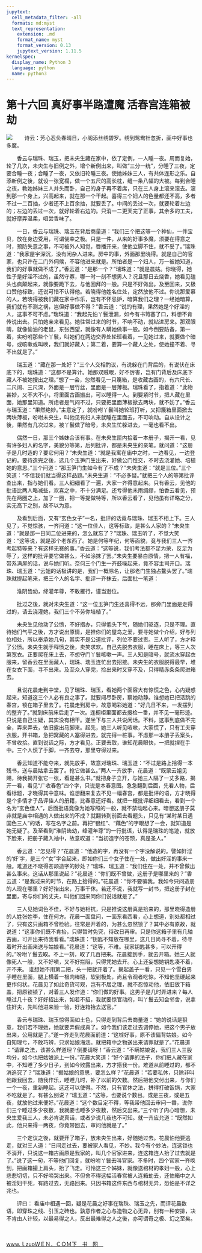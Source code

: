 ```yaml
---
jupytext:
  cell_metadata_filter: -all
  formats: md:myst
  text_representation:
    extension: .md
    format_name: myst
    format_version: 0.13
    jupytext_version: 1.11.5
kernelspec:
  display_name: Python 3
  language: python
  name: python3
---
```

# 第十六回 真好事半路遭魔 活春宫连箱被劫

![](image/cover.jpg)
　　诗云：芳心忍负春晴日，小阁添丝绣碧罗。绣到鸳鸯针忽折，画中好事也多魔。

　　香云与瑞珠、瑞玉，把未央生藏在家中，依了定例，一人睡一夜。周而复始，轮了几次，未央生与旧例之外，增个新例出来，叫做“三分一统”，分睡了三夜，定要合睡一夜；合睡了一夜，又依旧轮睡三夜。使她姊妹三人，有共体连形之乐。自添新例之後，就设一张宽榻，做一个五尺的高长枕，缝一条八幅的大被。每到合睡之夜，教她姊妹三人并头而卧，自己的身子再不着席，只在三人身上滚来滚去。滚到那一个身上，兴高起来，就在那一个干起。喜得三个妇人的色量都还不高，多者不过一二百抽，少者还不上百余抽，就要丢了。中间的丢过一次，就要轮着左边的；左边的丢过一次，就好轮着右边的。只消一二更天完了正事，其余多的工夫，就好摩弄温柔，咀尝香味了。

　　一日，香云与瑞珠、瑞玉在背后商量道：“我们三个把这等一个神仙，一件宝贝，放在身边受用，可谓侥幸之极。只是一件，从来的好事多魔，须要在得意之时，预防失意之事，不可被外人知觉，唇播开来，使他立脚不住，就不妥了。”瑞珠道：“我家屋宇深沉，没有闲杂人进来。房中的事，外面那里晓得。就是自己的官家，也只许在二门外伺候，不容他进来就是。所怕者是一个妇人，万一被她知道，我们的好事就做不成了。”香云道：“是那一个？”瑞珠道：“就是晨姑。你晓得，她性子是好淫不过的，虽然守寡，哪一时一刻不想男人？况且那日去烧香，她看见磕头也疯颠起来，就像要跪下去，与他回拜的一般。只是不好做出。及至回来，又极口赞他标致，还说可惜不认得他。若晓得他姓名住处，定然放他不过。你说那爱慕的人，若晓得被我们藏在家中作乐，岂有不怀忌妒，暗算我们之理？一经她暗算，我们就有不测之祸，岂但好事做不得？”香云道：“说的有理，果然她是个好淫的人，这事不可不虑。”瑞珠道：“我起先怕丫鬟泄漏，如今有书笥塞了口，料想不肯传说出去。只怕她亲来看见。她往常过来的时节，不响不动，就钻进房来。那双眼睛，就像偷油的老鼠，东张西望，就像有人瞒她做事一般。如今倒要防备，第一着，实吩咐那些个丫鬟，叫她们在两边交界处轮班看着，一见她过来，就要做个暗号，或咳嗽或叫唤，我们就好藏人；第二着，要算一个藏人之处，使她撞不着、寻不出就是了。”

　　瑞玉道：“藏在那一处好？”三个人交相酌议，有说躲在门背后的，有说伏在床底下的，瑞珠道：“这都不是算计。她那双贼眼，好不厉害，岂有门背后及床底下藏人不被她搜出之理。”想了一会，忽然看见一只篾箱，是收藏古画的，有六尺长、二尺阔、三尺深，外面是一层竹丝，里面是一层薄板。瑞珠看了，指着道：“此物甚妙，又不大不小，将里面古画搬出，可以睡得一人。到要紧时节，把人藏在里面，她那里知道。所虑者是气闷不过，只要把里面薄板掀去两块，就不妨了。”香云与瑞玉道：“果然绝妙。”主意定了，就吩咐丫鬟叫她轮班打听，又把篾箱里面掀去两块薄板，吩咐未央生，叫他见有妇人来就睡在里面去，不可响动。自从设计之後，果然有几次过来，被丫鬟做了暗号，未央生忙躲进去，一毫也看不出。

　　偶然一日，那三个姊妹合该有事。在未央生匣内拾着一本册子，揭开一看，见有许多妇人的名字，美貌分等第，后列批评，都是未央生的亲笔。就问道：“这册子是几时造的？要它何用？”未央生道：“就是我寓在庙中之时，一边看见，一边登记的。要待造完之後，选几个玉笋门生出来，好做公门性交，不时去浇灌她、培植她的意思。”三个问道：“那玉笋门生如今有了不成？”未央生道：“就是三位。”三个笑道：“不信我们就当得这样品题。”未央生道：“不必多疑。”就把三个人的等第批评查出来，指与她们看。三人细细看了一遍，大家一齐得意起来。只有香云，见他的批语比两人略减些，欢喜之中，不十分满足。还亏得他未雨绸缪，怕香云看见，预先在两圈之上，加了一圈，把一等提做特等，所以香云看了，见他虽有详略之分，实无高下之别，故不以为意。

　　及看到后面，又有“玄色女子”一名，批评的话竟与瑞珠、瑞玉不相上下。三人见了，不觉惊骇，一齐问道：“这一位佳人，这等标致，是甚么人家的？”未央生道：“就是那一日同二位进来的，怎么就忘了？”瑞珠、瑞玉听了，不觉大笑道：“这等说，就是那个老东西了。她是何等年纪，何等面貌，竟与我们三人一齐考起特等来？有这样无赛的事。”香云道：“这等说，我们考法都不足为荣，反足为辱了，这样的批评要它做甚么，不如涂抹了罢。”未央生要暴白原情，把一人有福，带系满屋的话，说与她们听。奈何三个门生一齐鼓噪起来，竟不容主司开口。瑞珠、瑞玉道：“云姐的话极讲的是，我们一概除名，让那老门生独占鳌头罢了。”瑞珠就提起笔来，把三个人的名字、批评一齐抹去，后面批一笔道：

　　淮阴齿幼，绛灌年尊，不敢雁行，谨当逊位。

　　批过之後，就对未央生道：“这一位玉笋门生还喜得不远，那旁门里面是走得过的，请去浇灌她，我们三个不劳你培植了。”

　　未央生见他动了公愤，不好措办，只得低头下气，随她们驱逐，只是不理。直待她们气平之後，方才说出原情，是推你们的屋鸟之爱，要寻她做个介绍，好与列位相处，所以奉承她几句，其实不是公道批评，列位不要过责。三人听了，方才释了公愤。未央生就于释愤之後，卖笑求欢。自己先脱去衣服，睡在床上，等三人次第宽衣。正要爬在床上去，不想守门丫鬟咳嗽一声。三人知是暗号，就流水穿起衣服来，留香云在里面藏人，瑞珠、瑞玉连忙出去招接。未央生的衣服脱得最早，堆在女衣下面，寻不出来。及至众人穿完，捡出来时又穿不及，只得精赤条条爬进箱去。

　　且说花晨走到中堂，见了瑞珠、瑞玉，看她两个面容大有惊慌之色，心内疑惑起来，知道这三个人必有良之事了。就要闯尽卧房，察她动静。谁想她已把活跳的春宫，锁在箱子里去了。花晨走到房中，故意喝彩她道：“好几日不来，一发摆列的整齐了。”就到床前床后走了一次。连橱柜里面都去搜检一番，并不见一毫形迹。只说是自己生疑，其实没有相干。遂坐下与三人共说闲话。不料，这事到底做不完全，弄来弄去，依旧露出马脚来。起先，她三人听见咳嗽，大家慌了，只有工夫穿衣服，开书箱，急把窝藏的人塞得进去，就完得一桩事。不虑那一本册子丢案头，不曾收拾。直到说话之际，方才看见。正要去取，谁知花晨眼快，一把就捏在手中。三个人慌了手脚，一齐去夺，那里夺得过来。

　　香云知道不能夺来，就先放手，故意对瑞珠、瑞玉道：“不过是路上拾得一本残书，送与晨姑拿去罢了。抢它做甚么。”两人一齐放手，花晨道：“既蒙云姐见赐，待我揭开张它一张，看是甚么书。”就把身子立开，与她三人隔了一丈多路，揭开一看，看见“广收春色”四个字，只说是本春意图。急急翻到后面，先看人物，后看标题，才晓得其中意味。谁想翻来复去不见一幅春宫，都是批评的语，方才晓得是个多情才子品评佳人的册籍，比春意还好看。就把一概批评细细看去，看到一个名为“玄色佳人”，后面批语竟像为她写照的一般，就不禁动起心来。暗想这册子莫非就是庙中相遇的人做出来的不成？就翻转到前面去看题头，只见有“某时某日遇国色三人”的话，写在名字之前。再把“银红”、“藕色”的字眼想了一会，就知道是她无疑了。及至看到“淮阴齿幼，绛灌年尊”的一行批语，认得是瑞珠的笔迹，就放下脸来，把册子藏入袖中，故意叹道：“当初造字的苍颉，真是圣人。”

　　香云道：“怎见得？”花晨道：“他造的字，再没有一个字没解说的。譬如奸淫的‘奸’字，是三个“女”字合起来，即如你们三个女子住在一处，做出奸淫的事来一般。难道还不晓得苍颉造字的妙处？”瑞珠、瑞玉道：“我们住在一处，并不曾做出甚么事来。这话从那里说起？”花晨道：“你们既不曾做，这册子是哪里来的？”香云道：“是我过来的时节，在路上拾得的。”花晨道：“你不要骗我。我如今只问造册的人现在哪里？好好抬出来，万事干休。若还不说，我就写一封书，把这册子封在里面，寄与你们的丈夫，叫他们回来同你们说话就是了。”

　　三人见她词色不佳，不好与她相抗，只是推说这册真是拾来的，那里晓得造册的人姓张姓李，住在何方。花晨一面盘问，一面东看西看，心上想道，别处都相过了，只有这只画箱不曾检验。往常是开着的，为甚么忽然锁了？其中必有原故，就说道：“这事你们既不肯抬，只得暂时免究，待改日再审。只是你这箱子里有几轴古画，可开出来待我看看。”瑞珠道：“钥匙不知放在哪里，这几日尚寻不着，待寻着时开出画来送与姑娘看。”花晨道：“这等，不难。我家钥匙甚多，可以开得的。”吩咐丫鬟去取。不上一刻，取了几百把来。花晨接到手，就去开箱。她三人就像死人一般，又不好嗔，又不好拦阻，只得凭她去开。心上还妄想她钥匙凑不着，开不来。 谁想她不用第二把，头一把就开着了。揭起盖子一看，只见一个雪白男子睡在里面，腿上横着一根肉棒槌，软到极处，尚且令观者吃惊。不知他坚硬起来更作何状。花晨见了如此奇货可观，岂有不居之理，就不忍惊动他，依旧放下箱盖，把原锁锁了，对着三人发作道：“你们做的好事。这男子是几时弄进来？每人睡过几十夜？好好招出来，如若不招，我就要惊官动府，叫丫鬟去知会邻舍，说拿住奸夫，先叫他进来验一验，好连箱抬去送官。”

　　香云与瑞珠、瑞玉惊得面如土色，只得走到背后去商量道：“她的说话是狠意，我们若不理她，她就要弄假成真了。如今我们该走过去调停她，把这个男子放出来，公用就是了。”遂一齐走到花晨面前道：“这桩好事，原不该偏背姑娘。如今自知理亏，不敢巧辨，只求姑娘海涵。就把箱中之物送出来请罪就是了。”花晨道 ：“请罪之法，该甚么样道理？倒要请呀！”香云道：“不瞒姑娘说，我们三人三股均分，如今也把姑娘派上一份。”花晨大笑道：“好个请罪的法子，你们把人藏在家中，不知睡了多少日子，到如今败露出来，方才搭我一份。难道从前睡过的，都不消追究了？”瑞珠道：“据姑娘的意思，要怎么样？”花晨道：“若要私休，只除非叫他跟我回去，随我作乐，睡睡几时，补了以前的欠数。然后把他交付出来，与你们一个一夜，重新睡起。这还可以使得。不然，只有官休之法，拼得打破饭锅，大家不吃就是了。有甚么别说？”瑞玉道：“这等，也要说个数目。或是三夜，或是五夜，就放他过来便好。”花晨道：“这个数目定不得，等我带他回去审问一番，说你们三个睡过多少夜数，我就要也睡多少夜数，然后交出来。”三个听了内心暗想，未央生爱我三人，未必肯说真话，或者少说几夜也不可知。就一齐应允道：“既然如此，他只来得一两夜，你竟带回去，审问他就是了。”

　　三个定议之後，就要开了箱子，放未央生出来，好随她过去。花晨怕他要逃走，就对三人道：“日间走过去，要被家人看见，不妙。我今有个妙法，连这锁也不消开，只说这一箱古画原是我家的，叫几个官家进来，连这箱连人抬了过去就是了。”说了这一句，不等他们回复，就吩咐丫鬟去叫官家。不多时，四个官家一齐唤到，把画箱撮上肩头，抬了飞走。可怜这三个姊妹，就像送棺材的孝妇一般，心上悲悲切切，只不好啼哭出来。不但舍不得这幅活春宫被人连箱劫去，还怕箱中之人被淫妇干死，有路过去，无路回来。只因书箱这件东西与棺材无异，恐怕是不详之兆也。

　　评曰： 看庙中相遇一回，疑是花晨之好事在瑞珠、瑞玉之先，而评花晨数语，即穿珠之线、引玉之砖也。孰意作者之心与造物之心无异，别有一种安排，决不肯由人计较，以最易得之人，反出最难得之人之後，亦可谓奇之极、幻之至矣。

　　

www.ｌzuoＷＥＮ．ＣＯＭ下　书　网　

